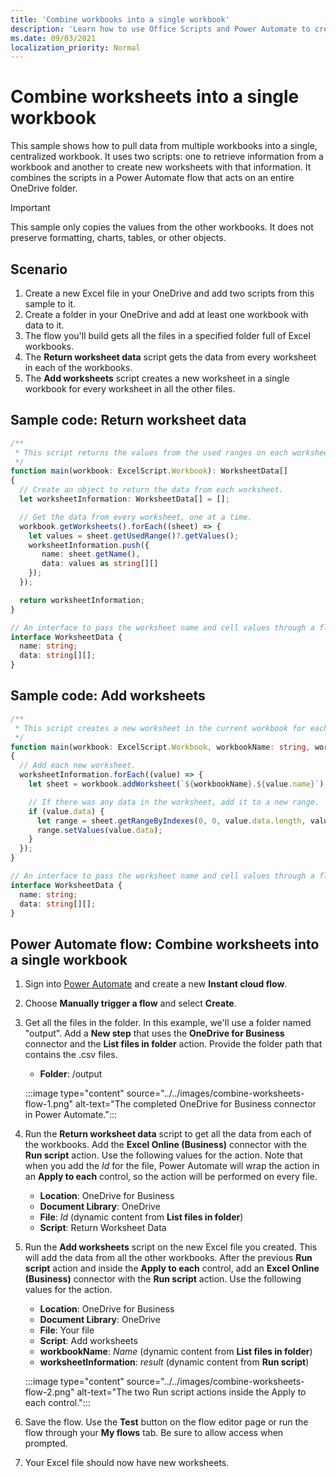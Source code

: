 ```yaml
---
title: 'Combine workbooks into a single workbook'
description: 'Learn how to use Office Scripts and Power Automate to create merge worksheets from other workbooks into a single workbook.'
ms.date: 09/03/2021
localization_priority: Normal
---
```


# Combine worksheets into a single workbook

This sample shows how to pull data from multiple workbooks into a single, centralized workbook. It uses two scripts: one to retrieve information from a workbook and another to create new worksheets with that information. It combines the scripts in a Power Automate flow that acts on an entire OneDrive folder.

> [!IMPORTANT]
> This sample only copies the values from the other workbooks. It does not preserve formatting, charts, tables, or other objects.

## Scenario

1. Create a new Excel file in your OneDrive and add two scripts from this sample to it.
1. Create a folder in your OneDrive and add at least one workbook with data to it.
1. The flow you'll build gets all the files in a specified folder full of Excel workbooks.
1. The **Return worksheet data** script gets the data from every worksheet in each of the workbooks.
1. The **Add worksheets** script creates a new worksheet in a single workbook for every worksheet in all the other files.

## Sample code: Return worksheet data

```TypeScript
/**
 * This script returns the values from the used ranges on each worksheet.
 */
function main(workbook: ExcelScript.Workbook): WorksheetData[]
{
  // Create an object to return the data from each worksheet.
  let worksheetInformation: WorksheetData[] = [];

  // Get the data from every worksheet, one at a time.
  workbook.getWorksheets().forEach((sheet) => {
    let values = sheet.getUsedRange()?.getValues();
    worksheetInformation.push({
       name: sheet.getName(),
       data: values as string[][]
    });
  });

  return worksheetInformation;
}

// An interface to pass the worksheet name and cell values through a flow.
interface WorksheetData {
  name: string;
  data: string[][];
}
```

## Sample code: Add worksheets

```TypeScript
/**
 * This script creates a new worksheet in the current workbook for each WorksheetData object provided.
 */
function main(workbook: ExcelScript.Workbook, workbookName: string, worksheetInformation: WorksheetData[])
{
  // Add each new worksheet.
  worksheetInformation.forEach((value) => {
    let sheet = workbook.addWorksheet(`${workbookName}.${value.name}`);

    // If there was any data in the worksheet, add it to a new range.
    if (value.data) {
      let range = sheet.getRangeByIndexes(0, 0, value.data.length, value.data[0].length);
      range.setValues(value.data);
    }
  });
}

// An interface to pass the worksheet name and cell values through a flow.
interface WorksheetData {
  name: string;
  data: string[][];
}
```

## Power Automate flow: Combine worksheets into a single workbook

1. Sign into [Power Automate](https://flow.microsoft.com) and create a new **Instant cloud flow**.
1. Choose **Manually trigger a flow** and select **Create**.
1. Get all the files in the folder. In this example, we'll use a folder named "output". Add a **New step** that uses the **OneDrive for Business** connector and the **List files in folder** action. Provide the folder path that contains the .csv files.
    * **Folder**: /output

    :::image type="content" source="../../images/combine-worksheets-flow-1.png" alt-text="The completed OneDrive for Business connector in Power Automate.":::
1. Run the **Return worksheet data** script to get all the data from each of the workbooks. Add the **Excel Online (Business)** connector with the **Run script** action. Use the following values for the action. Note that when you add the *Id* for the file, Power Automate will wrap the action in an **Apply to each** control, so the action will be performed on every file.
    * **Location**: OneDrive for Business
    * **Document Library**: OneDrive
    * **File**: *Id* (dynamic content from **List files in folder**)
    * **Script**: Return Worksheet Data
1. Run the **Add worksheets** script on the new Excel file you created. This will add the data from all the other workbooks. After the previous **Run script** action and inside the **Apply to each** control, add an **Excel Online (Business)** connector with the **Run script** action. Use the following values for the action.
    * **Location**: OneDrive for Business
    * **Document Library**: OneDrive
    * **File**: Your file
    * **Script**: Add worksheets
    * **workbookName**: *Name* (dynamic content from **List files in folder**)
    * **worksheetInformation**: *result* (dynamic content from **Run script**)

    :::image type="content" source="../../images/combine-worksheets-flow-2.png" alt-text="The two Run script actions inside the Apply to each control.":::
1. Save the flow. Use the **Test** button on the flow editor page or run the flow through your **My flows** tab. Be sure to allow access when prompted.
1. Your Excel file should now have new worksheets.
